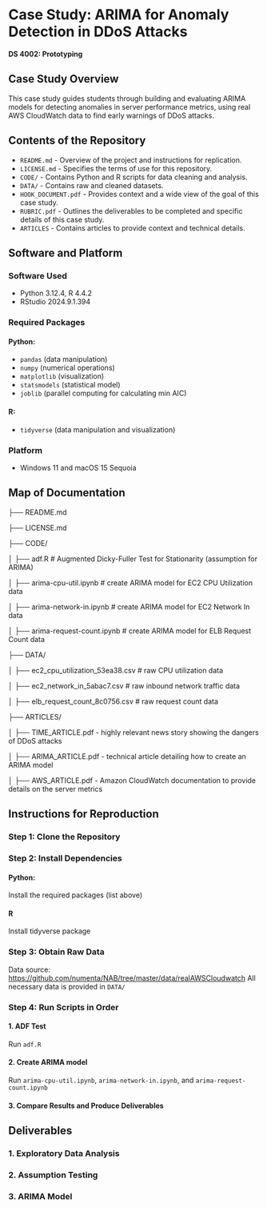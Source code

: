 # Case Study: ARIMA for Anomaly Detection in DDoS Attacks

**DS 4002: Prototyping**

## Case Study Overview
This case study guides students through building and evaluating ARIMA models for detecting anomalies in server performance metrics, using real AWS CloudWatch data to find early warnings of DDoS attacks.

## Contents of the Repository
- `README.md` - Overview of the project and instructions for replication.
- `LICENSE.md` - Specifies the terms of use for this repository.
- `CODE/` - Contains Python and R scripts for data cleaning and analysis.
- `DATA/` - Contains raw and cleaned datasets.
- `HOOK_DOCUMENT.pdf` - Provides context and a wide view of the goal of this case study.
- `RUBRIC.pdf` - Outlines the deliverables to be completed and specific details of this case study.
- `ARTICLES` - Contains articles to provide context and technical details.

## Software and Platform
### Software Used
- Python 3.12.4, R 4.4.2
- RStudio 2024.9.1.394
### Required Packages
#### Python: 
- `pandas` (data manipulation)
- `numpy` (numerical operations)
- `matplotlib` (visualization)
- `statsmodels` (statistical model)
- `joblib` (parallel computing for calculating min AIC)

#### R:
- `tidyverse` (data manipulation and visualization)
### Platform
- Windows 11 and macOS 15 Sequoia

## Map of Documentation
├── README.md

├── LICENSE.md

├── CODE/

│   ├── adf.R # Augmented Dicky-Fuller Test for Stationarity (assumption for ARIMA)

│   ├── arima-cpu-util.ipynb # create ARIMA model for EC2 CPU Utilization data

│   ├── arima-network-in.ipynb # create ARIMA model for EC2 Network In data

│   ├── arima-request-count.ipynb # create ARIMA model for ELB Request Count data

├── DATA/

│   ├── ec2_cpu_utilization_53ea38.csv # raw CPU utilization data

│   ├── ec2_network_in_5abac7.csv # raw inbound network traffic data

│   ├── elb_request_count_8c0756.csv # raw request count data

├── ARTICLES/

│   ├── TIME_ARTICLE.pdf - highly relevant news story showing the dangers of DDoS attacks

│   ├── ARIMA_ARTICLE.pdf - technical article detailing how to create an ARIMA model

│   ├── AWS_ARTICLE.pdf - Amazon CloudWatch documentation to provide details on the server metrics




## Instructions for Reproduction
### Step 1: Clone the Repository
### Step 2: Install Dependencies
#### Python:
Install the required packages (list above)
#### R
Install tidyverse package
### Step 3: Obtain Raw Data
Data source: https://github.com/numenta/NAB/tree/master/data/realAWSCloudwatch
All necessary data is provided in `DATA/`
### Step 4: Run Scripts in Order
#### 1. ADF Test
Run `adf.R`
#### 2. Create ARIMA model
Run `arima-cpu-util.ipynb`, `arima-network-in.ipynb`, and `arima-request-count.ipynb`
#### 3. Compare Results and Produce Deliverables

## Deliverables
### 1. Exploratory Data Analysis
### 2. Assumption Testing
### 3. ARIMA Model

